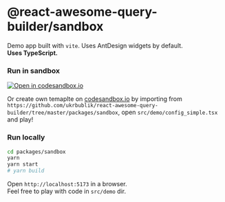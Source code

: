 # @react-awesome-query-builder/sandbox

Demo app built with `vite`.
Uses AntDesign widgets by default.  
**Uses TypeScript.**


### Run in sandbox
[![Open in codesandbox.io](https://codesandbox.io/static/img/play-codesandbox.svg)](https://codesandbox.io/s/github/ukrbublik/react-awesome-query-builder/tree/master/packages/sandbox?file=/src/demo/config_simple.tsx)

Or create own temaplte on [codesandbox.io](https://codesandbox.io/) by importing from `https://github.com/ukrbublik/react-awesome-query-builder/tree/master/packages/sandbox`, open `src/demo/config_simple.tsx` and play!


### Run locally
```sh
cd packages/sandbox
yarn
yarn start
# yarn build
```
Open `http://localhost:5173` in a browser.  
Feel free to play with code in `src/demo` dir.  

